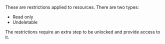 These are restrictions applied to resources. There are two types:
* Read only
* Undeletable

The restrictions require an extra step to be unlocked and provide access to it.